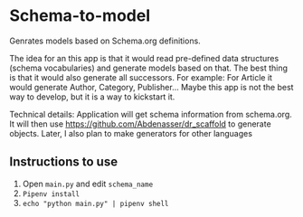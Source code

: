 # Schema-to-model
Genrates models based on Schema.org definitions.

The idea for an this app is that it would read pre-defined data structures (schema vocabularies) and generate models based on that. The best thing is that it would also generate all successors. For example: For Article it would generate Author, Category, Publisher... Maybe this app is not the best way to develop, but it is a way to kickstart it.

Technical details: Application will get schema information from schema.org. It will then use https://github.com/Abdenasser/dr_scaffold to generate objects. Later, I also plan to make generators for other languages

## Instructions to use

1. Open `main.py` and edit `schema_name`
2. `Pipenv install`
3. `echo "python main.py" | pipenv shell`